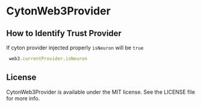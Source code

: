# CytonWeb3Provider

## How to Identify Trust Provider

If cyton provider injected properly `isNeuron` will be `true`

```javascript
 web3.currentProvider.isNeuron
```

## License

CytonWeb3Provider is available under the MIT license. See the LICENSE file for more info.
